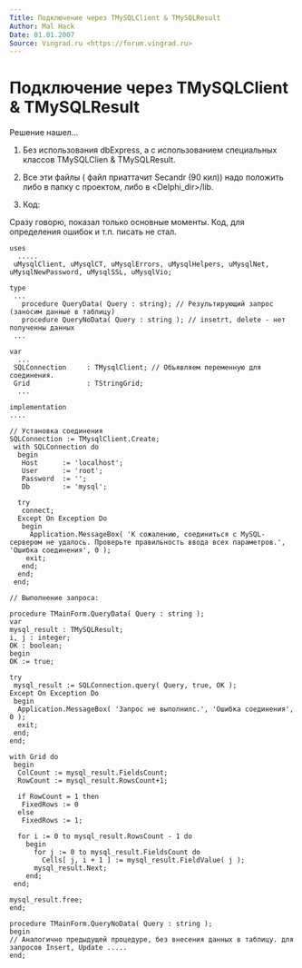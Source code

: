 ```yaml
---
Title: Подключение через TMySQLClient & TMySQLResult
Author: Mal Hack
Date: 01.01.2007
Source: Vingrad.ru <https://forum.vingrad.ru>
---
```



Подключение через TMySQLClient & TMySQLResult
=============================================

Решение нашел...

1. Без использования dbExpress, а с использованием специальных классов
TMySQLClien & TMySQLResult.

2. Все эти файлы ( файл приаттачит Secandr (90 кил)) надо положить либо
в папку с проектом, либо в <Delphi\_dir\>/lib.

3. Код:

Сразу говорю, показал только основные моменты. Код, для определения
ошибок и т.п. писать не стал.

    uses
      .....
     uMysqlClient, uMysqlCT, uMysqlErrors, uMysqlHelpers, uMysqlNet, uMysqlNewPassword, uMysqlSSL, uMysqlVio;
     
    type
     ...
       procedure QueryData( Query : string); // Результирующий запрос (заносим данные в таблицу)
       procedure QueryNoData( Query : string ); // insetrt, delete - нет полученны данных 
     ...
     
    var
      ...
     SQLConnection     : TMysqlClient; // Объявляем переменную для соединения.
     Grid              : TStringGrid;
      ...
     
    implementation
    ....
     
    // Установка соединения
    SQLConnection := TMysqlClient.Create;
     with SQLConnection do
      begin
       Host      := 'localhost';
       User      := 'root';
       Password  := '';
       Db        := 'mysql';
     
      try
       connect;
      Except On Exception Do
       begin
         Application.MessageBox( 'К сожалению, соединиться с MySQL-сервером не удалось. Проверьте правильность ввода всех параметров.', 'Ошибка соединения', 0 );
        exit;
       end;
      end;
     end;
     
    // Выполнение запроса:
     
    procedure TMainForm.QueryData( Query : string );
    var
    mysql_result : TMySQLResult;
    i, j : integer;
    OK : boolean;
    begin
    OK := true;
     
    try
     mysql_result := SQLConnection.query( Query, true, OK );
    Except On Exception Do
     begin
      Application.MessageBox( 'Запрос не выполнилс.', 'Ошибка соединения', 0 );
      exit;
     end;
    end;
     
    with Grid do 
     begin
      ColCount := mysql_result.FieldsCount;
      RowCount := mysql_result.RowsCount+1;
     
      if RowCount = 1 then
       FixedRows := 0
      else
       FixedRows := 1;
     
      for i := 0 to mysql_result.RowsCount - 1 do
        begin
          for j := 0 to mysql_result.FieldsCount do
            Cells[ j, i + 1 ] := mysql_result.FieldValue( j );
          mysql_result.Next;
        end;
     end;
     
    mysql_result.free;
    end;
     
    procedure TMainForm.QueryNoData( Query : string );
    begin
    // Аналогично предыдущей процедуре, без внесения данных в таблицу. для запросов Insert, Update .....
    end;

